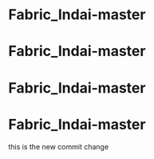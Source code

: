 ﻿# Fabric_Indai-master
# Fabric_Indai-master

# Fabric_Indai-master
# Fabric_Indai-master
this is the new commit change
